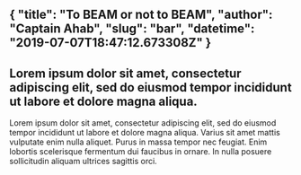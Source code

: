 {
  "title": "To BEAM or not to BEAM",
  "author": "Captain Ahab",
  "slug": "bar",
  "datetime": "2019-07-07T18:47:12.673308Z"
}
---
Lorem ipsum dolor sit amet, consectetur adipiscing elit, sed do eiusmod tempor incididunt ut labore et dolore magna aliqua.
---
Lorem ipsum dolor sit amet, consectetur adipiscing elit, sed do eiusmod tempor incididunt ut labore et dolore magna aliqua. Varius sit amet mattis vulputate enim nulla aliquet. Purus in massa tempor nec feugiat. Enim lobortis scelerisque fermentum dui faucibus in ornare. In nulla posuere sollicitudin aliquam ultrices sagittis orci.

